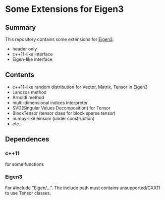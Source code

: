 # Some Extensions for Eigen3
## Summary
This repository contains some extensions for [Eigen3](http://eigen.tuxfamily.org/index.php).


- header only
- c++11-like interface
- Eigen-like interface


## Contents

- c++11-like random distribution for Vector, Matrix, Tensor in Eigen3
- Lanczos method
- Arnoldi method
- multi-dimensional indices interpreter
- SVD(Singular Values Decomposition) for Tensor
- BlockTensor (tensor class for block sparse tensor)
- numpy-like einsum (under construction)
- etc...

## Dependences
### c++11
for some functions
### Eigen3
For #include "Eigen/...".
The include path must contains unsupported/CXX11 to use Tensor classes.


